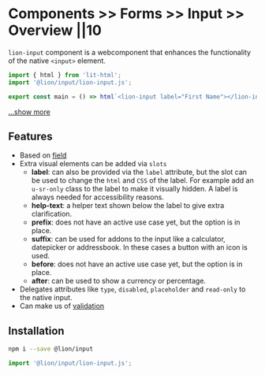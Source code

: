 # Components >> Forms >> Input >> Overview ||10

`lion-input` component is a webcomponent that enhances the functionality of the native `<input>` element.

```js script
import { html } from 'lit-html';
import '@lion/input/lion-input.js';
```

```js preview-story
export const main = () => html`<lion-input label="First Name"></lion-input>`;
```

[...show more](./examples.md)

## Features

- Based on [field](?path=/docs/forms-system-overview--page)
- Extra visual elements can be added via `slots`
  - **label**: can also be provided via the `label` attribute, but the slot can be used to change the `html` and `CSS` of the label.
    For example add an `u-sr-only` class to the label to make it visually hidden.
    A label is always needed for accessibility reasons.
  - **help-text**: a helper text shown below the label to give extra clarification.
  - **prefix**: does not have an active use case yet, but the option is in place.
  - **suffix**: can be used for addons to the input like a calculator, datepicker or addressbook. In these cases a button with an icon is used.
  - **before**: does not have an active use case yet, but the option is in place.
  - **after**: can be used to show a currency or percentage.
- Delegates attributes like `type`, `disabled`, `placeholder` and `read-only` to the native input.
- Can make us of [validation](?path=/docs/forms-validation-overview--main#validate)

## Installation

```bash
npm i --save @lion/input
```

```js
import '@lion/input/lion-input.js';
```
